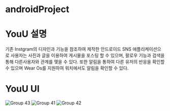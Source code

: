 # androidProject

# YouU 설명
기존 Instgram의 디자인과 기능을 참조하여 제작한 안드로이드 SNS 애플리케이션으로 사용자는 사진과 글을 이용하여 게시물을 포스팅 할 수 있으며, 팔로우 기능과 검색을 통해 다른사용자와 관계를 맺을 수 있다. 
또한 알림을 통하여 다른 유저의 반응을 확인할 수 있으며 Wear Os를 지원하여 워치에서도 알림을 확인할 수 있다.

# YouU UI

![Group 43](https://user-images.githubusercontent.com/109158497/236520646-fcc29313-2503-4523-b262-f152c5baec6c.png)
![Group 41](https://user-images.githubusercontent.com/109158497/236520293-099d0e3e-7c32-4a7a-b39a-a141dfb17ca7.png)
![Group 42](https://user-images.githubusercontent.com/109158497/236520257-0a76012f-4bfe-4623-9ad9-6f3113d87161.png)
